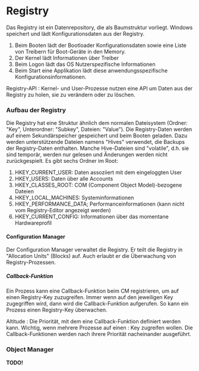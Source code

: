 # Registry

Das Registry ist ein Datenrepository, die als Baumstruktur vorliegt.
Windows speichert und lädt Konfigurationsdaten aus der Registry.

1. Beim Booten lädt der Bootloader Konfigurationsdaten sowie eine Liste von Treibern
für Boot-Geräte in den Memory.
2. Der Kernel lädt Informationen über Treiber
3. Beim Logon lädt das OS Nutzerspezifische Informationen
4. Beim Start eine Applikation lädt diese anwendungsspezifische Konfigurationsinformationen.

Registry-API
: Kernel- und User-Prozesse nutzen eine API um Daten aus der Registry zu holen, sie zu verändern oder zu löschen.

### Aufbau der Registry

Die Registry hat eine Struktur ähnlich dem normalen Dateisystem (Ordner: "Key", Unterordner: "Subkey", Dateien: "Value").
Die Registry-Daten werden auf einem Sekundärspeicher gespeichert und beim Booten geladen.
Dazu werden unterstützende Dateien namens "Hives" verwendet, die Backups der Registry-Daten enthalten.
Manche Hive-Dateien sind "volatile", d.h. sie sind temporär, werden nur gelesen und Änderungen werden nicht zurückgespielt.
Es gibt sechs Ordner im Root:

1. HKEY_CURRENT_USER: Daten assoziiert mit dem eingeloggten User
2. HKEY_USERS: Daten über alle Accounts
3. HKEY_CLASSES_ROOT: COM (Component Object Model)-bezogene Dateien
4. HKEY_LOCAL_MACHINES: Systeminformationen
5. HKEY_PERFORMANCE_DATA; Performanceinformationen (kann nicht vom Registry-Editor angezeigt werden)
6. HKEY_CURRENT_CONFIG: Informationen über das momentane Hardwareprofil

#### Configuration Manager

Der Configuration Manager verwaltet die Registry. Er teilt die Registry in "Allocation Units" (Blocks) auf.
Auch erlaubt er die Überwachung von Registry-Prozessen.

##### Callback-Funktion

Ein Prozess kann eine Callback-Funktion beim CM registrieren, um auf einen Registry-Key zuzugreifen.
Immer wenn auf den jeweiligen Key zugegriffen wird, dann wird die Callback-Funktion aufgerufen.
So kann ein Prozess einen Registry-Key überwachen.

Altitude
: Die Priorität, mit dem eine Callback-Funktion definiert werden kann. Wichtig, wenn mehrere Prozesse auf einen
: Key zugreifen wollen. Die Callback-Funktionen werden nach ihrere Priorität nacheinander ausgeführt.

### Object Manager

**TODO!**
